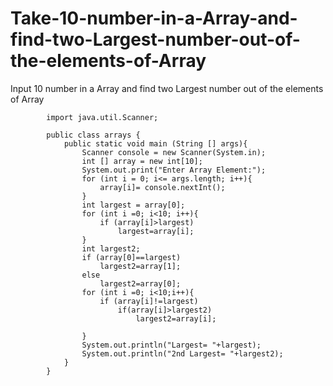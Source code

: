 # Take-10-number-in-a-Array-and-find-two-Largest-number-out-of-the-elements-of-Array
Input 10 number in a Array and find two Largest number out of the elements of Array



            import java.util.Scanner;

            public class arrays {
                public static void main (String [] args){
                    Scanner console = new Scanner(System.in);
                    int [] array = new int[10];
                    System.out.print("Enter Array Element:");
                    for (int i = 0; i<= args.length; i++){
                        array[i]= console.nextInt();
                    }
                    int largest = array[0];
                    for (int i =0; i<10; i++){
                        if (array[i]>largest)
                            largest=array[i];
                    }
                    int largest2;
                    if (array[0]==largest)
                        largest2=array[1];
                    else
                        largest2=array[0];
                    for (int i =0; i<10;i++){
                        if (array[i]!=largest)
                            if(array[i]>largest2)
                                largest2=array[i];

                    } 
                    System.out.println("Largest= "+largest);
                    System.out.println("2nd Largest= "+largest2);
                }
            }


